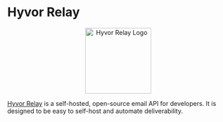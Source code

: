 # Hyvor Relay

<p align="center">
  <a href="https://relay.hvyor.com">
    <img src="https://hyvor.com/img/logo.png" alt="Hyvor Relay Logo" width="150"/>
  </a>
</p>

[Hyvor Relay](https://relay.hyvor.com) is a self-hosted, open-source email API for developers. It is designed to be easy to self-host and automate deliverability.
